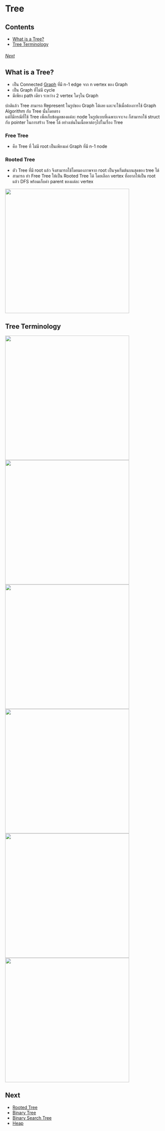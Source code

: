 # Tree
## Contents
* [What is a Tree?](https://github.com/Mingyuanz1111/Algorithm-and-Data-Structure/tree/main/Files/Tree#what-is-a-tree)
* [Tree Terminology](https://github.com/Mingyuanz1111/Algorithm-and-Data-Structure/tree/main/Files/Tree#tree-terminology)
###### [Next](https://github.com/Mingyuanz1111/Algorithm-and-Data-Structure/tree/main/Files/Tree#next-1)

## What is a Tree?
* เป็น Connected [Graph](https://github.com/Mingyuanz1111/Algorithm-and-Data-Structure/tree/main/Files/Graph) ที่มี n-1 edge จาก n vertex ของ Graph
* เป็น Graph ที่ไม่มี cycle
* มีเพียง path เดียว ระหว่าง 2 vertex ใดๆใน Graph
  
ปกติแล้ว Tree สามารถ Represent ในรูปของ Graph ได้เลย และจะใช้เมื่อต้องการใช้ Graph Algorithm กับ Tree นั้นโดยตรง  
แต่ก็มีกรณีที่ใช้ Tree เพื่อเก็บข้อมูลของแต่ละ node ในรูปแบบที่เฉพาะเจาะจง ก็สามารถใช้ struct กับ pointer ในการสร้าง Tree ได้
อย่างเช่นในเนื้อหาต่อๆไปในเรื่อง Tree
  
### Free Tree
* คือ Tree ที่ ไม่มี root เป็นเพียงแค่ Graph ที่มี n-1 node
### Rooted Tree
* ตัว Tree ที่มี root แล้ว จึงสามารถใช้โดยมองภาพจาก root เป็นจุดเริ่มต้นบนสุดของ tree ได้
* สามารถ ทํา Free Tree ให้เป็น Rooted Tree ได้ โดยเลือก vertex ที่อยากให้เป็น root แล้ว DFS พร้อมเก็บค่า parent ของแต่ละ vertex

<img src="https://github.com/Mingyuanz1111/Algorithm-and-Data-Structure/assets/174484621/6b5bc711-3e49-412f-94b0-24444daeb50f" width="400">



## Tree Terminology

<img src="https://github.com/Mingyuanz1111/Algorithm-and-Data-Structure/assets/174484621/ef0f973c-1cc1-45cc-b381-33475dcdd911" width="400">
  
<img src="https://github.com/Mingyuanz1111/Algorithm-and-Data-Structure/assets/174484621/11667f54-93a8-4fcf-b866-8d12a11dff33" width="400">
  
<img src="https://github.com/Mingyuanz1111/Algorithm-and-Data-Structure/assets/174484621/7b3d6591-6ab8-402a-ac7e-2e8a60e8b730" width="400">
  
<img src="https://github.com/Mingyuanz1111/Algorithm-and-Data-Structure/assets/174484621/c6c58a4c-a5c0-4a6a-afdf-b8f4ebd69297" width="400">
  
<img src="https://github.com/Mingyuanz1111/Algorithm-and-Data-Structure/assets/174484621/755c4b8d-d963-4a63-862d-c899383b0d84" width="400">
  
<img src="https://github.com/Mingyuanz1111/Algorithm-and-Data-Structure/assets/174484621/d7061331-62ae-403e-bde3-e9659ebae65b" width="400">

## Next
* [Rooted Tree](https://github.com/Mingyuanz1111/Algorithm-and-Data-Structure/tree/main/Files/Tree/Rooted_Tree)
* [Binary Tree](https://github.com/Mingyuanz1111/Algorithm-and-Data-Structure/tree/main/Files/Tree/Binary_Tree)
* [Binary Search Tree](https://github.com/Mingyuanz1111/Algorithm-and-Data-Structure/tree/main/Files/Tree/Binary_Search_Tree)
* [Heap](https://github.com/Mingyuanz1111/Algorithm-and-Data-Structure/tree/main/Files/Tree/Heap)
